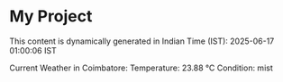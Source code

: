 # My Project

This content is dynamically generated in Indian Time (IST): 2025-06-17 01:00:06 IST


Current Weather in Coimbatore:
Temperature: 23.88 °C
Condition: mist

